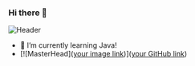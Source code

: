 ### Hi there 👋
![Header](./[header.png])
- 🌱 I’m currently learning Java!
- [![MasterHead]([your image link](https://github.com/duartenunocosta/duartenunocosta/blob/main/header.png))]([your GitHub link](https://github.com/duartenunocosta))
<!--
**duartenunocosta/duartenunocosta** is a ✨ _special_ ✨ repository because its `README.md` (this file) appears on your GitHub profile.

Here are some ideas to get you started:

- 🔭 I’m currently working on ...
- 🌱 I’m currently learning ...
- 👯 I’m looking to collaborate on ...
- 🤔 I’m looking for help with ...
- 💬 Ask me about ...
- 📫 How to reach me: ...
- 😄 Pronouns: ...
- ⚡ Fun fact: ...
-->
